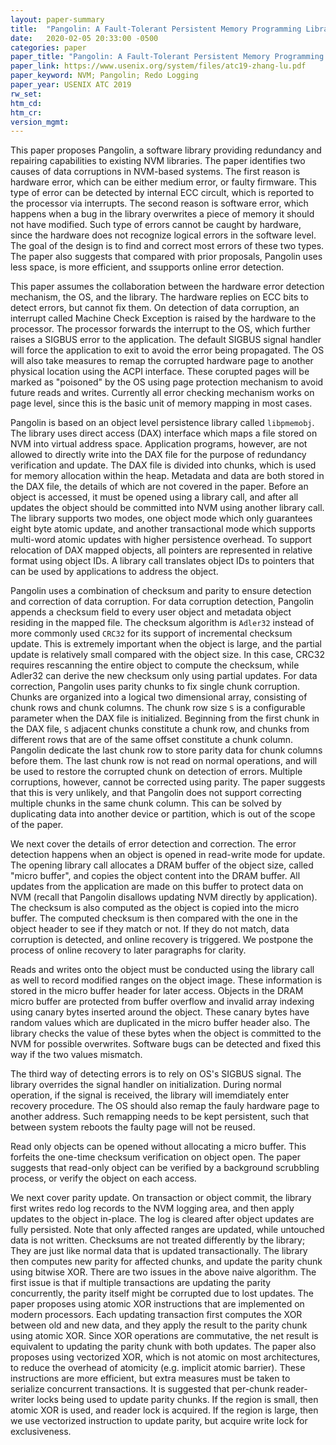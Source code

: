```yaml
---
layout: paper-summary
title:  "Pangolin: A Fault-Tolerant Persistent Memory Programming Library"
date:   2020-02-05 20:33:00 -0500
categories: paper
paper_title: "Pangolin: A Fault-Tolerant Persistent Memory Programming Library"
paper_link: https://www.usenix.org/system/files/atc19-zhang-lu.pdf
paper_keyword: NVM; Pangolin; Redo Logging
paper_year: USENIX ATC 2019
rw_set:
htm_cd:
htm_cr:
version_mgmt:
---
```


This paper proposes Pangolin, a software library providing redundancy and repairing capabilities to existing NVM libraries.
The paper identifies two causes of data corruptions in NVM-based systems. The first reason is hardware error, which can 
be either medium error, or faulty firmware. This type of error can be detected by internal ECC circult, which is reported
to the processor via interrupts. The second reason is software error, which happens when a bug in the library overwrites
a piece of memory it should not have modified. Such type of errors cannot be caught by hardware, since the hardware does
not recognize logical errors in the software level. The goal of the design is to find and correct most errors of these 
two types. The paper also suggests that compared with prior proposals, Pangolin uses less space, is more efficient, 
and ssupports online error detection. 

This paper assumes the collaboration between the hardware error detection mechanism, the OS, and the library. The hardware
replies on ECC bits to detect errors, but cannot fix them. On detection of data corruption, an interrupt called 
Machine Check Exception is raised by the hardware to the processor. The processor forwards the interrupt to the OS, which 
further raises a SIGBUS error to the application. The default SIGBUS signal handler will force the application to exit
to avoid the error being propagated. The OS will also take measures to remap the corrupted hardware page to another physical
location using the ACPI interface. These corupted pages will be marked as "poisoned" by the OS using page protection
mechanism to avoid future reads and writes. Currently all error checking mechanism works on page level, since this is the 
basic unit of memory mapping in most cases.

Pangolin is based on an object level persistence library called `libpmemobj`. The library uses direct access (DAX) interface
which maps a file stored on NVM into virtual address space. Application programs, however, are not allowed to directly
write into the DAX file for the purpose of redundancy verification and update. The DAX file is divided into chunks, which
is used for memory allocation within the heap. Metadata and data are both stored in the DAX file, the details of which
are not covered in the paper. Before an object is accessed, it must be opened using a library call, and after all updates
the object should be committed into NVM using another library call. The library supports two modes, one object mode which
only guarantees eight byte atomic update, and another transactional mode which supports multi-word atomic updates with
higher persistence overhead. To support relocation of DAX mapped objects, all pointers are represented in relative format 
using object IDs. A library call translates object IDs to pointers that can be used by applications to address the object.

Pangolin uses a combination of checksum and parity to ensure detection and correction of data corruption. For data corruption
detection, Pangolin appends a checksum field to every user object and metadata object residing in the mapped file. The 
checksum algorithm is `Adler32` instead of more commonly used `CRC32` for its support of incremental checksum update. 
This is extremely important when the object is large, and the partial update is relatively small compared with the object 
size. In this case, CRC32 requires rescanning the entire object to compute the checksum, while Adler32 can derive the 
new checksum only using partial updates. For data correction, Pangolin uses parity chunks to fix single chunk corruption.
Chunks are organized into a logical two dimensional array, consisting of chunk rows and chunk columns. The chunk row
size `S` is a configurable parameter when the DAX file is initialized. Beginning from the first chunk in the DAX file,
`S` adjacent chunks constitute a chunk row, and chunks from different rows that are of the same offset constitute a chunk 
column. Pangolin dedicate the last chunk row to store parity data for chunk columns before them. The last chunk row is not
read on normal operations, and will be used to restore the corrupted chunk on detection of errors.
Multiple corruptions, however, cannot be corrected using parity. The paper suggests that this is very unlikely, and that
Pangolin does not support correcting multiple chunks in the same chunk column. This can be solved by duplicating data
into another device or partition, which is out of the scope of the paper.

We next cover the details of error detection and correction. The error detection happens when an object is opened in
read-write mode for update. The opening library call allocates a DRAM buffer of the object size, called "micro buffer", 
and copies the object content into the DRAM buffer. All updates from the application are made on this buffer to protect
data on NVM (recall that Pangolin disallows updating NVM directly by application). The checksum is also computed as the 
object is copied into the micro buffer. The computed checksum is then compared with the one in the object header to 
see if they match or not. If they do not match, data corruption is detected, and online recovery is triggered. We postpone
the process of online recovery to later paragraphs for clarity.

Reads and writes onto the object must be conducted using the library call as well to record modified ranges on the object
image. These information is stored in the micro buffer header for later access. Objects in the DRAM micro buffer are protected 
from buffer overflow and invalid array indexing using canary bytes inserted around the object. These canary bytes have random
values which are duplicated in the micro buffer header also. The library checks the value of these bytes when the object
is committed to the NVM for possible overwrites. Software bugs can be detected and fixed this way if the two values mismatch.

The third way of detecting errors is to rely on OS's SIGBUS signal. The library overrides the signal handler on initialization.
During normal operation, if the signal is received, the library will imemdiately enter recovery procedure. The OS should 
also remap the fauly hardware page to another address. Such remapping needs to be kept persistent, such that between
system reboots the faulty page will not be reused.

Read only objects can be opened without allocating a micro buffer. This forfeits the one-time checksum verification
on object open. The paper suggests that read-only object can be verified by a background scrubbling process, or verify
the object on each access. 

We next cover parity update. On transaction or object commit, the library first writes redo log records to the NVM
logging area, and then apply updates to the object in-place. The log is cleared after object updates are fully persisted.
Note that only affected ranges are updated, while untouched data is not written. Checksums are not treated differently
by the library; They are just like normal data that is updated transactionally. The library then computes new parity for
affected chunks, and update the parity chunk using bitwise XOR. There are two issues in the above naive algorithm. 
The first issue is that if multiple transactions are updating the parity concurrently, the parity itself might be corrupted
due to lost updates. The paper proposes using atomic XOR instructions that are implemented on modern processors. Each
updating transaction first computes the XOR between old and new data, and they apply the result to the parity chunk
using atomic XOR. Since XOR operations are commutative, the net result is equivalent to updating the parity chunk with
both updates. The paper also proposes using vectorized XOR, which is not atomic on most architectures, to reduce the 
overhead of atomicity (e.g. implicit atomic barrier). These instructions are more efficient, but extra measures must be 
taken to serialize concurrent transactions. It is suggested that per-chunk reader-writer locks being used to update parity 
chunks. If the region is small, then atomic XOR is used, and reader lock is acquired. If the region is large, then we 
use vectorized instruction to update parity, but acquire write lock for exclusiveness.